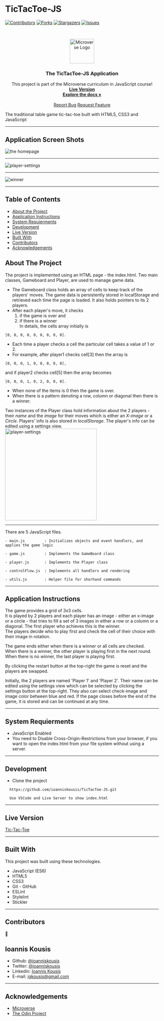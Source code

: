 # TicTacToe-JS

<!--
*** Thanks for checking out this README Template. If you have a suggestion that would
*** make this better, please fork the repo and create a pull request or simply open
*** an issue with the tag "enhancement".
*** Thanks again! Now go create something AMAZING! :D
-->

<!-- PROJECT SHIELDS -->
<!--
*** I'm using markdown "reference style" links for readability.
*** Reference links are enclosed in brackets [ ] instead of parentheses ( ).
*** See the bottom of this document for the declaration of the reference variables
*** for contributors-url, forks-url, etc. This is an optional, concise syntax you may use.
*** https://www.markdownguide.org/basic-syntax/#reference-style-links
-->

[![Contributors][contributors-shield]][contributors-url]
[![Forks][forks-shield]][forks-url]
[![Stargazers][stars-shield]][stars-url]
[![Issues][issues-shield]][issues-url]

<!-- PROJECT LOGO -->
<br />
<p align="center">
  <a href="https://github.com/ioanniskousis/TicTacToe-JS">
    <img src="resources/images/microverse.png" alt="Microverse Logo" width="80" height="80">
  </a>
  
  <h3 align="center">The TicTacToe-JS Application</h3>
  
  <p align="center">
    This project is part of the Microverse curriculum in JavaScript course!
    <br />
    <a href="https://ioanniskousis.github.io/TicTacToe-JS/"><strong>Live Version</strong></a>
    <br />
    <a href="https://github.com/ioanniskousis/TicTacToe-JS"><strong>Explore the docs »</strong></a>
    <br />
    <br />
    <a href="https://github.com/ioanniskousis/TicTacToe-JS/issues">Report Bug</a>
    <a href="https://github.com/ioanniskousis/TicTacToe-JS/issues">Request Feature</a>
  </p>
</p>

The traditional table game tic-tac-toe built with HTML5, CSS3 and JavaScript

<hr />

## Application Screen Shots  

<img src="resources/images/homepage.png" alt="the homepage">
<hr />
<img src="resources/images/player-settings.png" alt="player-settings">
<hr />
<img src="resources/images/winner.png" alt="winner">
<hr />

<!-- TABLE OF CONTENTS -->

## Table of Contents

- [About the Project](#about-the-project)
- [Application Instructions](#application-instructions)
- [System Requierments](#system-requierments)
- [Development](#development)
- [Live Version](#live-version)
- [Built With](#built-with)
- [Contributors](#contributors)
- [Acknowledgements](#acknowledgements)

<!-- ABOUT THE PROJECT -->

## About The Project  

  The project is implemented using an HTML page - the index.html. 
  Two main classes, Gameboard and Player, are used to manage game data. 

  * The Gameboard class holds an array of cells to keep track of the players' moves. The game data is persistently stored in localStorage and retrieved each time the page is loaded. It also holds pointers to its 2 players.  
  * After each player's move, it checks  
      1. if the game is over and   
      2. if there is a winner  
  In details, the cells array initially is 
  ```
  [0, 0, 0, 0, 0, 0, 0, 0, 0]. 
  ```
  * Each time a player checks a cell the particular cell takes a value of 1 or 2.  
  * For example, after player1 checks cell[3] then the array is 
  ```
  [0, 0, 0, 1, 0, 0, 0, 0, 0], 
  ```
  and if player2 checks cell[5] then the array becomes 
  ```
  [0, 0, 0, 1, 0, 2, 0, 0, 0]. 
  ```
  * When none of the items is 0 then the game is over.   
  * When there is a pattern denoting a row, column or diagonal then there is a winner.  

  Two instances of the Player class hold information about the 2 players - their *name* and the *image* for their moves which is either an *X-image* or a *Circle*. Players' info is also stored in *localStorage*. The player's info can be edited using a settings view.  
  <img src="resources/images/player-settings.png" alt="player-settings" width="300">
<hr/>

  There are 5 JavaScript files.  

    - main.js         : Initializes objects and event handlers, and applies the game logic  

    - game.js         : Implements the GameBoard class  

    - player.js       : Implements the Player class  

    - controlFlow.js  : Implements all handlers and rendering   

    - utils.js        : Helper file for shorhand commands  

<hr/>

<!-- ABOUT THE PROJECT -->

## Application Instructions  

  The game provides a grid of 3x3 cells.  
  It is played by 2 players and each player has an image - either an x-image or a circle - that tries to fill a set of 3 images in either a row or a column or a diagonal. The first player who achieves this is the winner.  
  The players decide who to play first and check the cell of their choice with their image in rotation.  

  The game ends either when there is a winner or all cells are checked.  
  When there is a winner, the other player is playing first in the next round.  
  When there is no winner, the last player is playing first.  

By clicking the restart button at the top-right the game is reset and the players are swapped. 

Initially, the 2 players are named 'Player 1' and 'Player 2'. 
Their name can be edited using the settings view which can be selected by clicking the settings button at the top-right. 
They also can select check-image and image color between blue and red. 
If the page closes before the end of the game, it is stored and can be continued at any time. 

<hr/>

## System Requierments
  - JavaScript Enabled
  - You need to Disable Cross-Origin-Restrictions from your browser, if you want to open the index.html from your file system without using a server.  

<hr/>

## Development
  * Clone the project
  ```
    https://github.com/ioanniskousis/TicTacToe-JS.git
    
    Use VSCode and Live Server to show index.html
  ``` 
<hr/>

## Live Version

  [Tic-Tac-Toe](https://ioanniskousis.github.io/TicTacToe-JS/)

<hr/>

## Built With

This project was built using these technologies.

  - JavaScript (ES6)
  - HTML5
  - CSS3
  - Git - GitHub
  - ESLint
  - Stylelint
  - Stickler

<hr/>

<!-- CONTACT -->

## Contributors

:bust_in_silhouette:
​
## Ioannis Kousis

- Github: [@ioanniskousis](https://github.com/ioanniskousis)
- Twitter: [@ioanniskousis](https://twitter.com/ioanniskousis)
- Linkedin: [Ioannis Kousis](https://www.linkedin.com/in/jgkousis)
- E-mail: jgkousis@gmail.com
​
<hr/>
<!-- ACKNOWLEDGEMENTS -->

## Acknowledgements

  - [Microverse](https://www.microverse.org/)
  - [The Odin Project](https://www.theodinproject.com/)


<!-- MARKDOWN LINKS & IMAGES -->
<!-- https://www.markdownguide.org/basic-syntax/#reference-style-links -->

[contributors-shield]: https://img.shields.io/github/contributors/ioanniskousis/TicTacToe-JS.svg?style=flat-square
[contributors-url]: https://github.com/ioanniskousis/TicTacToe-JS/graphs/contributors
[forks-shield]: https://img.shields.io/github/forks/ioanniskousis/TicTacToe-JS.svg?style=flat-square
[forks-url]: https://github.com/ioanniskousis/TicTacToe-JS/network/members
[stars-shield]: https://img.shields.io/github/stars/ioanniskousis/TicTacToe-JS.svg?style=flat-square
[stars-url]: https://github.com/ioanniskousis/TicTacToe-JS/stargazers
[issues-shield]: https://img.shields.io/github/issues/ioanniskousis/TicTacToe-JS.svg?style=flat-square
[issues-url]: https://github.com/ioanniskousis/TicTacToe-JS/issues
